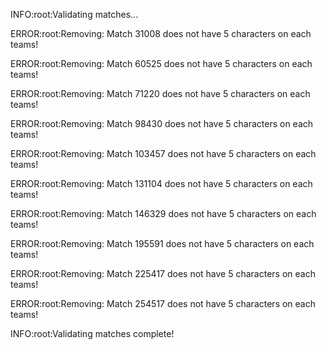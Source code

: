 INFO:root:Validating matches...

ERROR:root:Removing: Match 31008 does not have 5 characters on each teams!

ERROR:root:Removing: Match 60525 does not have 5 characters on each teams!

ERROR:root:Removing: Match 71220 does not have 5 characters on each teams!

ERROR:root:Removing: Match 98430 does not have 5 characters on each teams!

ERROR:root:Removing: Match 103457 does not have 5 characters on each teams!

ERROR:root:Removing: Match 131104 does not have 5 characters on each teams!

ERROR:root:Removing: Match 146329 does not have 5 characters on each teams!

ERROR:root:Removing: Match 195591 does not have 5 characters on each teams!

ERROR:root:Removing: Match 225417 does not have 5 characters on each teams!

ERROR:root:Removing: Match 254517 does not have 5 characters on each teams!

INFO:root:Validating matches complete!

